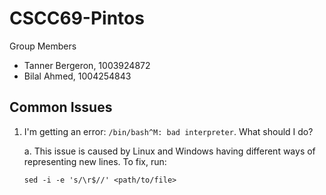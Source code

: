 # CSCC69-Pintos

Group Members
- Tanner Bergeron, 1003924872
- Bilal Ahmed, 1004254843


## Common Issues
1. I'm getting an error: `/bin/bash^M: bad interpreter`. What should I do? 

    a. This issue is caused by Linux and Windows having different ways of representing new lines. To fix, run: 
    
    `sed -i -e 's/\r$//' <path/to/file>`
